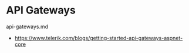 # API Gateways

api-gateways.md

*   https://www.telerik.com/blogs/getting-started-api-gateways-aspnet-core